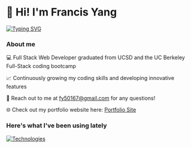 # 👋 Hi! I'm Francis Yang

<p align="left">
  <!-- Typing SVG by DenverCoder1 - https://github.com/DenverCoder1/readme-typing-svg -->
    <a href="https://git.io/typing-svg"><img src="https://readme-typing-svg.demolab.com?font=Nunito+Sans&pause=1000&vCenter=true&color=000000&background=FFFFFF00&random=false&width=400&lines=Full+stack+web+developer;Learning+new+things+every+day!" alt="Typing SVG" /></a>
</p>

### About me
💻 Full Stack Web Developer graduated from UCSD and the UC Berkeley Full-Stack coding bootcamp

📈 Continuously growing my coding skills and developing innovative features

📧 Reach out to me at fy50167@gmail.com for any questions!

🌐 Check out my portfolio website here: [Portfolio Site](http://francisyang.com)

### Here's what I've been using lately
[![Technologies](https://skillicons.dev/icons?i=js,blender,discord,figma,git,github,gitlab,gmail,graphql,heroku,html,css,jest,jquery,linkedin,mongodb,mysql,netlify,nextjs,nodejs,npm,materialui,react,redux,stackoverflow,threejs,ts,vercel,vite&perline=12&theme=dark)](https://skillicons.dev)



